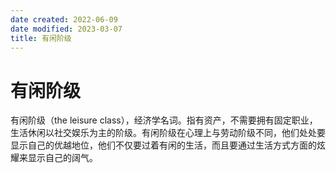 ```yaml
---
date created: 2022-06-09
date modified: 2023-03-07
title: 有闲阶级
---
```


# 有闲阶级

有闲阶级（the leisure class），经济学名词。指有资产，不需要拥有固定职业，生活休闲以社交娱乐为主的阶级。有闲阶级在心理上与劳动阶级不同，他们处处要显示自己的优越地位，他们不仅要过着有闲的生活，而且要通过生活方式方面的炫耀来显示自己的阔气。
